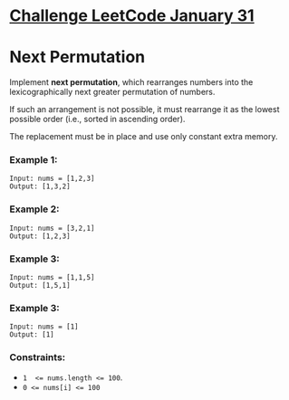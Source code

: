 # [Challenge LeetCode January 31](https://leetcode.com/explore/challenge/card/january-leetcoding-challenge-2021/583/week-5-january-29th-january-31st/3623/)

# Next Permutation

Implement **next permutation**, which rearranges numbers into the lexicographically next greater permutation of numbers.

If such an arrangement is not possible, it must rearrange it as the lowest possible order (i.e., sorted in ascending order).

The replacement must be in place and use only constant extra memory.


### Example 1:

```
Input: nums = [1,2,3]
Output: [1,3,2]
```

### Example 2:

```
Input: nums = [3,2,1]
Output: [1,2,3]
```

### Example 3:

```
Input: nums = [1,1,5]
Output: [1,5,1]
```

### Example 3:

```
Input: nums = [1]
Output: [1]
```


### Constraints:

* `1  <= nums.length <= 100`.
* `0 <= nums[i] <= 100`
